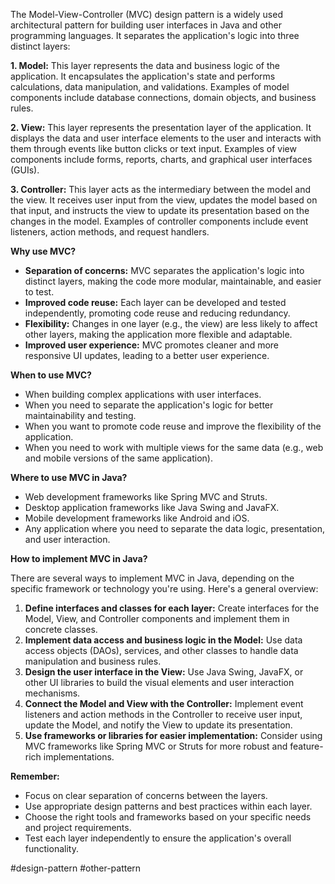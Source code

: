 The Model-View-Controller (MVC) design pattern is a widely used architectural pattern for building user interfaces in Java and other programming languages. It separates the application's logic into three distinct layers:

**1. Model:** This layer represents the data and business logic of the application. It encapsulates the application's state and performs calculations, data manipulation, and validations. Examples of model components include database connections, domain objects, and business rules.

**2. View:** This layer represents the presentation layer of the application. It displays the data and user interface elements to the user and interacts with them through events like button clicks or text input. Examples of view components include forms, reports, charts, and graphical user interfaces (GUIs).

**3. Controller:** This layer acts as the intermediary between the model and the view. It receives user input from the view, updates the model based on that input, and instructs the view to update its presentation based on the changes in the model. Examples of controller components include event listeners, action methods, and request handlers.

**Why use MVC?**

- **Separation of concerns:** MVC separates the application's logic into distinct layers, making the code more modular, maintainable, and easier to test.
- **Improved code reuse:** Each layer can be developed and tested independently, promoting code reuse and reducing redundancy.
- **Flexibility:** Changes in one layer (e.g., the view) are less likely to affect other layers, making the application more flexible and adaptable.
- **Improved user experience:** MVC promotes cleaner and more responsive UI updates, leading to a better user experience.

**When to use MVC?**

- When building complex applications with user interfaces.
- When you need to separate the application's logic for better maintainability and testing.
- When you want to promote code reuse and improve the flexibility of the application.
- When you need to work with multiple views for the same data (e.g., web and mobile versions of the same application).

**Where to use MVC in Java?**

- Web development frameworks like Spring MVC and Struts.
- Desktop application frameworks like Java Swing and JavaFX.
- Mobile development frameworks like Android and iOS.
- Any application where you need to separate the data logic, presentation, and user interaction.

**How to implement MVC in Java?**

There are several ways to implement MVC in Java, depending on the specific framework or technology you're using. Here's a general overview:

1. **Define interfaces and classes for each layer:** Create interfaces for the Model, View, and Controller components and implement them in concrete classes.
2. **Implement data access and business logic in the Model:** Use data access objects (DAOs), services, and other classes to handle data manipulation and business rules.
3. **Design the user interface in the View:** Use Java Swing, JavaFX, or other UI libraries to build the visual elements and user interaction mechanisms.
4. **Connect the Model and View with the Controller:** Implement event listeners and action methods in the Controller to receive user input, update the Model, and notify the View to update its presentation.
5. **Use frameworks or libraries for easier implementation:** Consider using MVC frameworks like Spring MVC or Struts for more robust and feature-rich implementations.

**Remember:**

- Focus on clear separation of concerns between the layers.
- Use appropriate design patterns and best practices within each layer.
- Choose the right tools and frameworks based on your specific needs and project requirements.
- Test each layer independently to ensure the application's overall functionality.

#design-pattern #other-pattern 